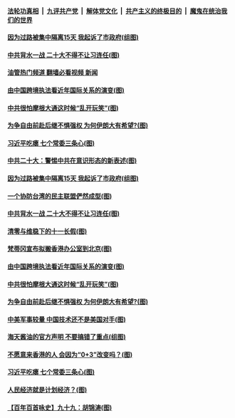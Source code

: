 ####  [法轮功真相](../../../../basic/blob/master/README.md?t=10061502) &nbsp;|&nbsp; [九评共产党](../../../../9ping.md/blob/master/README.md?t=10061502) &nbsp;|&nbsp; [解体党文化](../../../../jtdwh.md/blob/master/README.md?t=10061502)  &nbsp;|&nbsp; [共产主义的终极目的](../../../../gczydzjmd.md/blob/master/README.md?t=10061502) &nbsp;|&nbsp; [魔鬼在统治我们的世界](../../../../mgztzwmdsj.md/blob/master/README.md?t=10061502) 

#### [因为过路被集中隔离15天 我起诉了市政府(组图)](../pages/p4/1018402.md?t=10061502) 

#### [中共背水一战 二十大不得不让习连任(图)](../pages/p4/1018319.md?t=10061502) 

#### [油管热门频道 翻墙必看视频 新闻](http://209.250.226.216:81/youtube.html?10061502)

#### [由中国跨境执法看近年国际关系的演变(图)](../pages/p4/1018320.md?t=10061502) 

#### [中共很怕摩根大通这时候“乱开玩笑”(图)](../pages/p4/1018314.md?t=10061502) 

#### [为争自由前赴后继不惧强权 为何伊朗大有希望?(图)](../pages/p4/1018221.md?t=10061502) 

#### [习近平吃瘪 七个常委三条心(图)](../pages/p4/1018227.md?t=10061502) 

#### [中共二十大：警惕中共在意识形态的新表述(图)](../pages/p4/1018404.md?t=10061502) 

#### [因为过路被集中隔离15天 我起诉了市政府(组图)](../pages/p4/1018402.md?t=10061502) 

#### [一个协防台湾的民主联盟俨然成型(图)](../pages/p4/1018403.md?t=10061502) 



#### [中共背水一战 二十大不得不让习连任(图)](../pages/p4/1018319.md?t=10061502) 

#### [清零与维稳下的十一长假(图)](../pages/p4/1018288.md?t=10061502) 

#### [梵蒂冈宣布拟搬香港办公室到北京(图)](../pages/p4/1018321.md?t=10061502) 

#### [由中国跨境执法看近年国际关系的演变(图)](../pages/p4/1018320.md?t=10061502) 

#### [中共很怕摩根大通这时候“乱开玩笑”(图)](../pages/p4/1018314.md?t=10061502) 



#### [为争自由前赴后继不惧强权 为何伊朗大有希望?(图)](../pages/p4/1018221.md?t=10061502) 

#### [中美军事较量 中国技术还不是美国对手(图)](../pages/p4/1018246.md?t=10061502) 

#### [海天酱油的官方声明 不要搞错了重点(组图)](../pages/p4/1018238.md?t=10061502) 

#### [不愿意来香港的人 会因为“0+3”改变吗？(图)](../pages/p4/1018237.md?t=10061502) 

#### [习近平吃瘪 七个常委三条心(图)](../pages/p4/1018227.md?t=10061502) 

#### [人民经济就是计划经济？(图)](../pages/p4/1018226.md?t=10061502) 

#### [【百年百首咏史】九十九：胡锦涛(图)](../pages/p4/1017974.md?t=10061502) 


<img src='http://gfw-breaker.win/goodnews/indexes/p4.md' width='0px' height='0px'/>
